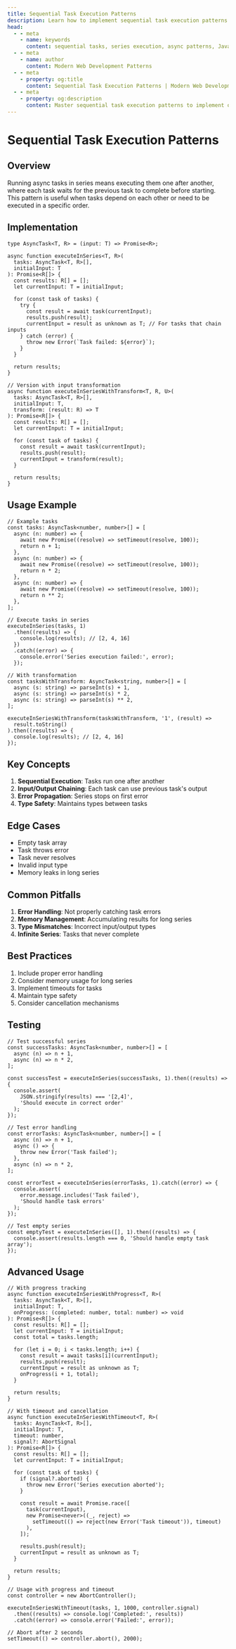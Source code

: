 ```yaml
---
title: Sequential Task Execution Patterns
description: Learn how to implement sequential task execution patterns in JavaScript and TypeScript applications.
head:
  - - meta
    - name: keywords
      content: sequential tasks, series execution, async patterns, JavaScript, TypeScript, task management, control flow
  - - meta
    - name: author
      content: Modern Web Development Patterns
  - - meta
    - property: og:title
      content: Sequential Task Execution Patterns | Modern Web Development
  - - meta
    - property: og:description
      content: Master sequential task execution patterns to implement ordered processing in modern web applications.
---
```


# Sequential Task Execution Patterns

## Overview

Running async tasks in series means executing them one after another, where each
task waits for the previous task to complete before starting. This pattern is
useful when tasks depend on each other or need to be executed in a specific
order.

## Implementation

```typescript:preview
type AsyncTask<T, R> = (input: T) => Promise<R>;

async function executeInSeries<T, R>(
  tasks: AsyncTask<T, R>[],
  initialInput: T
): Promise<R[]> {
  const results: R[] = [];
  let currentInput: T = initialInput;

  for (const task of tasks) {
    try {
      const result = await task(currentInput);
      results.push(result);
      currentInput = result as unknown as T; // For tasks that chain inputs
    } catch (error) {
      throw new Error(`Task failed: ${error}`);
    }
  }

  return results;
}

// Version with input transformation
async function executeInSeriesWithTransform<T, R, U>(
  tasks: AsyncTask<T, R>[],
  initialInput: T,
  transform: (result: R) => T
): Promise<R[]> {
  const results: R[] = [];
  let currentInput: T = initialInput;

  for (const task of tasks) {
    const result = await task(currentInput);
    results.push(result);
    currentInput = transform(result);
  }

  return results;
}
```

## Usage Example

```typescript:preview
// Example tasks
const tasks: AsyncTask<number, number>[] = [
  async (n: number) => {
    await new Promise((resolve) => setTimeout(resolve, 100));
    return n + 1;
  },
  async (n: number) => {
    await new Promise((resolve) => setTimeout(resolve, 100));
    return n * 2;
  },
  async (n: number) => {
    await new Promise((resolve) => setTimeout(resolve, 100));
    return n ** 2;
  },
];

// Execute tasks in series
executeInSeries(tasks, 1)
  .then((results) => {
    console.log(results); // [2, 4, 16]
  })
  .catch((error) => {
    console.error('Series execution failed:', error);
  });

// With transformation
const tasksWithTransform: AsyncTask<string, number>[] = [
  async (s: string) => parseInt(s) + 1,
  async (s: string) => parseInt(s) * 2,
  async (s: string) => parseInt(s) ** 2,
];

executeInSeriesWithTransform(tasksWithTransform, '1', (result) =>
  result.toString()
).then((results) => {
  console.log(results); // [2, 4, 16]
});
```

## Key Concepts

1. **Sequential Execution**: Tasks run one after another
2. **Input/Output Chaining**: Each task can use previous task's output
3. **Error Propagation**: Series stops on first error
4. **Type Safety**: Maintains types between tasks

## Edge Cases

- Empty task array
- Task throws error
- Task never resolves
- Invalid input type
- Memory leaks in long series

## Common Pitfalls

1. **Error Handling**: Not properly catching task errors
2. **Memory Management**: Accumulating results for long series
3. **Type Mismatches**: Incorrect input/output types
4. **Infinite Series**: Tasks that never complete

## Best Practices

1. Include proper error handling
2. Consider memory usage for long series
3. Implement timeouts for tasks
4. Maintain type safety
5. Consider cancellation mechanisms

## Testing

```typescript:preview
// Test successful series
const successTasks: AsyncTask<number, number>[] = [
  async (n) => n + 1,
  async (n) => n * 2,
];

const successTest = executeInSeries(successTasks, 1).then((results) => {
  console.assert(
    JSON.stringify(results) === '[2,4]',
    'Should execute in correct order'
  );
});

// Test error handling
const errorTasks: AsyncTask<number, number>[] = [
  async (n) => n + 1,
  async () => {
    throw new Error('Task failed');
  },
  async (n) => n * 2,
];

const errorTest = executeInSeries(errorTasks, 1).catch((error) => {
  console.assert(
    error.message.includes('Task failed'),
    'Should handle task errors'
  );
});

// Test empty series
const emptyTest = executeInSeries([], 1).then((results) => {
  console.assert(results.length === 0, 'Should handle empty task array');
});
```

## Advanced Usage

```typescript:preview
// With progress tracking
async function executeInSeriesWithProgress<T, R>(
  tasks: AsyncTask<T, R>[],
  initialInput: T,
  onProgress: (completed: number, total: number) => void
): Promise<R[]> {
  const results: R[] = [];
  let currentInput: T = initialInput;
  const total = tasks.length;

  for (let i = 0; i < tasks.length; i++) {
    const result = await tasks[i](currentInput);
    results.push(result);
    currentInput = result as unknown as T;
    onProgress(i + 1, total);
  }

  return results;
}

// With timeout and cancellation
async function executeInSeriesWithTimeout<T, R>(
  tasks: AsyncTask<T, R>[],
  initialInput: T,
  timeout: number,
  signal?: AbortSignal
): Promise<R[]> {
  const results: R[] = [];
  let currentInput: T = initialInput;

  for (const task of tasks) {
    if (signal?.aborted) {
      throw new Error('Series execution aborted');
    }

    const result = await Promise.race([
      task(currentInput),
      new Promise<never>((_, reject) =>
        setTimeout(() => reject(new Error('Task timeout')), timeout)
      ),
    ]);

    results.push(result);
    currentInput = result as unknown as T;
  }

  return results;
}

// Usage with progress and timeout
const controller = new AbortController();

executeInSeriesWithTimeout(tasks, 1, 1000, controller.signal)
  .then((results) => console.log('Completed:', results))
  .catch((error) => console.error('Failed:', error));

// Abort after 2 seconds
setTimeout(() => controller.abort(), 2000);
```
